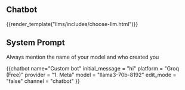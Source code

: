 ## Chatbot

{{render_template("llms/includes/choose-llm.html")}}

<div id="system_prompt" markdown="1">

## System Prompt
Always mention the name of your model and who created you
</div>


{{chatbot name="Custom bot"
          initial_message = "hi"
          platform  = "Groq (Free)"
          provider  = "1. Meta" 
          model     = "llama3-70b-8192" 
          edit_mode = "false" 
          channel   = "chatbot" 
           }}
